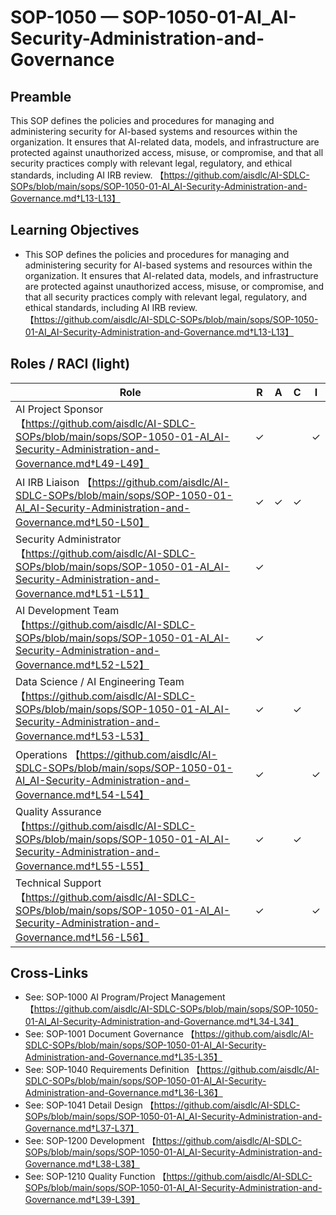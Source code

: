 # SOP-1050 — SOP-1050-01-AI\_AI-Security-Administration-and-Governance

## Preamble
This SOP defines the policies and procedures for managing and administering security for AI-based systems and resources within the organization. It ensures that AI-related data, models, and infrastructure are protected against unauthorized access, misuse, or compromise, and that all security practices comply with relevant legal, regulatory, and ethical standards, including AI IRB review. 【https://github.com/aisdlc/AI-SDLC-SOPs/blob/main/sops/SOP-1050-01-AI_AI-Security-Administration-and-Governance.md†L13-L13】

## Learning Objectives
- This SOP defines the policies and procedures for managing and administering security for AI-based systems and resources within the organization. It ensures that AI-related data, models, and infrastructure are protected against unauthorized access, misuse, or compromise, and that all security practices comply with relevant legal, regulatory, and ethical standards, including AI IRB review. 【https://github.com/aisdlc/AI-SDLC-SOPs/blob/main/sops/SOP-1050-01-AI_AI-Security-Administration-and-Governance.md†L13-L13】

## Roles / RACI (light)
| Role | R | A | C | I |
|---|---|---|---|---|
| AI Project Sponsor 【https://github.com/aisdlc/AI-SDLC-SOPs/blob/main/sops/SOP-1050-01-AI_AI-Security-Administration-and-Governance.md†L49-L49】 | ✓ |  |  | ✓ |
| AI IRB Liaison 【https://github.com/aisdlc/AI-SDLC-SOPs/blob/main/sops/SOP-1050-01-AI_AI-Security-Administration-and-Governance.md†L50-L50】 | ✓ | ✓ | ✓ |  |
| Security Administrator 【https://github.com/aisdlc/AI-SDLC-SOPs/blob/main/sops/SOP-1050-01-AI_AI-Security-Administration-and-Governance.md†L51-L51】 | ✓ |  |  |  |
| AI Development Team 【https://github.com/aisdlc/AI-SDLC-SOPs/blob/main/sops/SOP-1050-01-AI_AI-Security-Administration-and-Governance.md†L52-L52】 | ✓ |  |  |  |
| Data Science / AI Engineering Team 【https://github.com/aisdlc/AI-SDLC-SOPs/blob/main/sops/SOP-1050-01-AI_AI-Security-Administration-and-Governance.md†L53-L53】 | ✓ |  | ✓ |  |
| Operations 【https://github.com/aisdlc/AI-SDLC-SOPs/blob/main/sops/SOP-1050-01-AI_AI-Security-Administration-and-Governance.md†L54-L54】 | ✓ |  |  | ✓ |
| Quality Assurance 【https://github.com/aisdlc/AI-SDLC-SOPs/blob/main/sops/SOP-1050-01-AI_AI-Security-Administration-and-Governance.md†L55-L55】 | ✓ |  | ✓ |  |
| Technical Support 【https://github.com/aisdlc/AI-SDLC-SOPs/blob/main/sops/SOP-1050-01-AI_AI-Security-Administration-and-Governance.md†L56-L56】 | ✓ |  |  | ✓ |

## Cross-Links
- See: SOP-1000 AI Program/Project Management 【https://github.com/aisdlc/AI-SDLC-SOPs/blob/main/sops/SOP-1050-01-AI_AI-Security-Administration-and-Governance.md†L34-L34】
- See: SOP-1001 Document Governance 【https://github.com/aisdlc/AI-SDLC-SOPs/blob/main/sops/SOP-1050-01-AI_AI-Security-Administration-and-Governance.md†L35-L35】
- See: SOP-1040 Requirements Definition 【https://github.com/aisdlc/AI-SDLC-SOPs/blob/main/sops/SOP-1050-01-AI_AI-Security-Administration-and-Governance.md†L36-L36】
- See: SOP-1041 Detail Design 【https://github.com/aisdlc/AI-SDLC-SOPs/blob/main/sops/SOP-1050-01-AI_AI-Security-Administration-and-Governance.md†L37-L37】
- See: SOP-1200 Development 【https://github.com/aisdlc/AI-SDLC-SOPs/blob/main/sops/SOP-1050-01-AI_AI-Security-Administration-and-Governance.md†L38-L38】
- See: SOP-1210 Quality Function 【https://github.com/aisdlc/AI-SDLC-SOPs/blob/main/sops/SOP-1050-01-AI_AI-Security-Administration-and-Governance.md†L39-L39】
